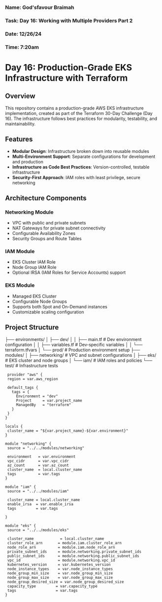 ### Name: God'sfavour Braimah
### Task: Day 16: Working with Multiple Providers Part 2
### Date: 12/26/24
### Time: 7:20am
# Day 16: Production-Grade EKS Infrastructure with Terraform

## Overview
This repository contains a production-grade AWS EKS infrastructure implementation, created as part of the Terraform 30-Day Challenge (Day 16). The infrastructure follows best practices for modularity, testability, and maintainability.

## Features

- **Modular Design**: Infrastructure broken down into reusable modules
- **Multi-Environment Support**: Separate configurations for development and production
- **Infrastructure as Code Best Practices**: Version-controlled, testable infrastructure
- **Security-First Approach**: IAM roles with least privilege, secure networking

## Architecture Components

### Networking Module
- VPC with public and private subnets
- NAT Gateways for private subnet connectivity
- Configurable Availability Zones
- Security Groups and Route Tables

### IAM Module
- EKS Cluster IAM Role
- Node Group IAM Role
- Optional IRSA (IAM Roles for Service Accounts) support

### EKS Module
- Managed EKS Cluster
- Configurable Node Groups
- Supports both Spot and On-Demand instances
- Customizable scaling configuration

## Project Structure
 ├── environments/ │ ├── dev/ │ │ ├── main.tf # Dev environment configuration │ │ ├── variables.tf # Dev-specific variables │ │ └── terraform.tfvars │ └── prod/ # Production environment setup ├── modules/ │ ├── networking/ # VPC and subnet configurations │ ├── eks/ # EKS cluster and node groups │ └── iam/ # IAM roles and policies └── test/ # Infrastructure tests

 ```
  provider "aws" {
  region = var.aws_region

  default_tags {
    tags = {
      Environment = "dev"
      Project     = var.project_name
      ManagedBy   = "terraform"
    }
  }
}

locals {
  cluster_name = "${var.project_name}-${var.environment}"
}

module "networking" {
  source = "../../modules/networking"

  environment   = var.environment
  vpc_cidr      = var.vpc_cidr
  az_count      = var.az_count
  cluster_name  = local.cluster_name
  tags          = var.tags
}

module "iam" {
  source = "../../modules/iam"

  cluster_name = local.cluster_name
  enable_irsa  = var.enable_irsa
  tags         = var.tags
  
}

module "eks" {
  source = "../../modules/eks"

  cluster_name            = local.cluster_name
  cluster_role_arn       = module.iam.cluster_role_arn
  node_role_arn          = module.iam.node_role_arn
  private_subnet_ids     = module.networking.private_subnet_ids
  public_subnet_ids      = module.networking.public_subnet_ids
  vpc_id                 = module.networking.vpc_id
  kubernetes_version     = var.kubernetes_version
  node_instance_types    = var.node_instance_types
  node_group_min_size    = var.node_group_min_size
  node_group_max_size    = var.node_group_max_size
  node_group_desired_size = var.node_group_desired_size
  capacity_type         = var.capacity_type
  tags                  = var.tags
}
```
